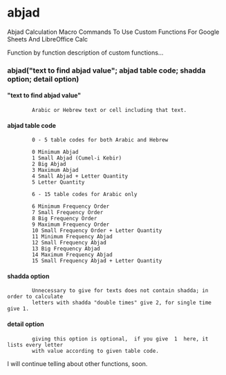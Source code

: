 # abjad
Abjad Calculation Macro Commands To Use Custom Functions For Google Sheets And LibreOffice Calc

Function by function description of custom functions...

###    abjad("text to find abjad value"; abjad table code; shadda option; detail option)

####        "text to find abjad value"

            Arabic or Hebrew text or cell including that text.

####        abjad table code

            0 - 5 table codes for both Arabic and Hebrew
            
            0 Minimum Abjad
            1 Small Abjad (Cumel-i Kebir)
            2 Big Abjad
            3 Maximum Abjad
            4 Small Abjad + Letter Quantity
            5 Letter Quantity
            
            6 - 15 table codes for Arabic only
            
            6 Minimum Frequency Order
            7 Small Frequency Order
            8 Big Frequency Order
            9 Maximum Frequency Order
            10 Small Frequency Order + Letter Quantity
            11 Minimum Frequency Abjad
            12 Small Frequency Abjad
            13 Big Frequency Abjad
            14 Maximum Frequency Abjad
            15 Small Frequency Abjad + Letter Quantity

####        shadda option

            Unnecessary to give for texts does not contain shadda; in order to calculate 
            letters with shadda "double times" give 2, for single time give 1.

####        detail option

            giving this option is optional,  if you give  1  here, it lists every letter 
            with value according to given table code.
        
        
I will continue telling about other functions, soon.
